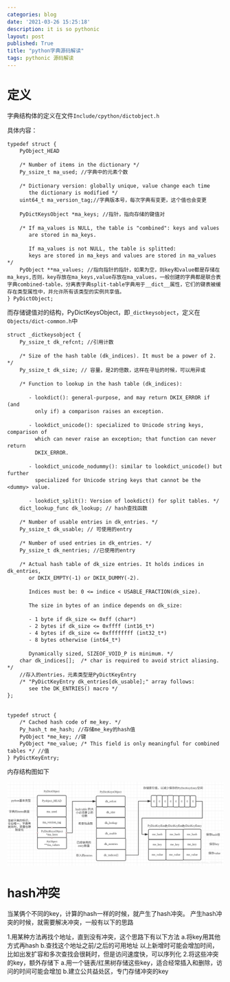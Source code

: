 ```yaml
---
categories: blog
date: '2021-03-26 15:25:18'
description: it is so pythonic
layout: post
published: True
title: "python字典源码解读"
tags: pythonic 源码解读
---
```


# 定义

字典结构体的定义在文件`Include/cpython/dictobject.h`

具体内容：

```
typedef struct {
    PyObject_HEAD

    /* Number of items in the dictionary */
    Py_ssize_t ma_used; //字典中的元素个数

    /* Dictionary version: globally unique, value change each time
       the dictionary is modified */
    uint64_t ma_version_tag;//字典版本号，每次字典有变更，这个值也会变更

    PyDictKeysObject *ma_keys; //指针，指向存储的键值对

    /* If ma_values is NULL, the table is "combined": keys and values
       are stored in ma_keys.

       If ma_values is not NULL, the table is splitted:
       keys are stored in ma_keys and values are stored in ma_values */
    PyObject **ma_values; //指向指针的指针，如果为空，则key和value都是存储在ma_keys,否则，key存放在ma_keys,value存放在ma_values，一般创建的字典都是联合表字典combined-table，分离表字典split-table字典用于__dict__属性，它们的键表被缓存在类型属性中，并允许所有该类型的实例共享值。
} PyDictObject;
```

而存储键值对的结构，PyDictKeysObject，即`_dictkeysobject`，定义在`Objects/dict-common.h`中

```
struct _dictkeysobject {
    Py_ssize_t dk_refcnt; //引用计数

    /* Size of the hash table (dk_indices). It must be a power of 2. */
    Py_ssize_t dk_size; // 容量，是2的倍数，这样在寻址的时候，可以用异或

    /* Function to lookup in the hash table (dk_indices):

       - lookdict(): general-purpose, and may return DKIX_ERROR if (and
         only if) a comparison raises an exception.

       - lookdict_unicode(): specialized to Unicode string keys, comparison of
         which can never raise an exception; that function can never return
         DKIX_ERROR.

       - lookdict_unicode_nodummy(): similar to lookdict_unicode() but further
         specialized for Unicode string keys that cannot be the <dummy> value.

       - lookdict_split(): Version of lookdict() for split tables. */
    dict_lookup_func dk_lookup; // hash查找函数

    /* Number of usable entries in dk_entries. */
    Py_ssize_t dk_usable; // 可使用的entry

    /* Number of used entries in dk_entries. */
    Py_ssize_t dk_nentries; //已使用的entry

    /* Actual hash table of dk_size entries. It holds indices in dk_entries,
       or DKIX_EMPTY(-1) or DKIX_DUMMY(-2).

       Indices must be: 0 <= indice < USABLE_FRACTION(dk_size).

       The size in bytes of an indice depends on dk_size:

       - 1 byte if dk_size <= 0xff (char*)
       - 2 bytes if dk_size <= 0xffff (int16_t*)
       - 4 bytes if dk_size <= 0xffffffff (int32_t*)
       - 8 bytes otherwise (int64_t*)

       Dynamically sized, SIZEOF_VOID_P is minimum. */
    char dk_indices[];  /* char is required to avoid strict aliasing. */
    //存入的entries，元素类型是PyDictKeyEntry
    /* "PyDictKeyEntry dk_entries[dk_usable];" array follows:
       see the DK_ENTRIES() macro */ 
};
```

```

typedef struct {
    /* Cached hash code of me_key. */
    Py_hash_t me_hash; //存储me_key的hash值
    PyObject *me_key; //键
    PyObject *me_value; /* This field is only meaningful for combined tables */ //值
} PyDictKeyEntry;
```


内存结构图如下

![avatar](/assets/images/python_dict.png)


# hash冲突

当某俩个不同的key，计算的hash一样的时候，就产生了hash冲突。
产生hash冲突的时候，就需要解决冲突，一般有以下的思路

1.用某种方法再找个地址，直到没有冲突，这个思路下有以下方法
  a.将key用其他方式再hash
  b.查找这个地址之前/之后的可用地址
  以上新增时可能会增加时间，比如出发扩容和多次查找会很耗时，但是访问速度快，可以序列化
2.将这些冲突的key，额外存储下
  a.用一个链表/红黑树存储这些key，适合经常插入和删除，访问的时间可能会增加
  b.建立公共益处区，专门存储冲突的key
